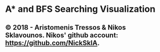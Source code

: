 # A* and BFS Searching Visualization
© 2018 - Aristomenis Tressos & Nikos Sklavounos.
Nikos' github account: https://github.com/NickSklA.
---------------------------------------------------


